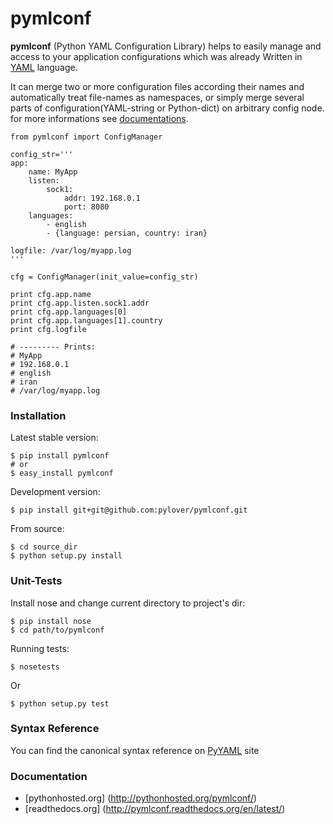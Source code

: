# pymlconf

**pymlconf** (Python YAML Configuration Library) helps to easily manage and access to your application configurations which was already Written in [YAML](http://pyyaml.org) language.

It can merge two or more configuration files according their names and automatically treat file-names as namespaces, or simply merge several parts of configuration(YAML-string or Python-dict) on arbitrary config node. for more informations see [documentations](https://github.com/pylover/pymlconf#documentation).
   
 

	from pymlconf import ConfigManager
	
	config_str='''
	app:
	    name: MyApp
	    listen:
	        sock1:
	            addr: 192.168.0.1
	            port: 8080
	    languages:
	        - english
	        - {language: persian, country: iran}
	        
	logfile: /var/log/myapp.log
	'''
	
	cfg = ConfigManager(init_value=config_str)
	
	print cfg.app.name
	print cfg.app.listen.sock1.addr
	print cfg.app.languages[0]
	print cfg.app.languages[1].country
	print cfg.logfile
	
	# --------- Prints:
	# MyApp
	# 192.168.0.1
	# english
	# iran
	# /var/log/myapp.log
	
### Installation

Latest stable version:

    $ pip install pymlconf
    # or
    $ easy_install pymlconf

Development version:

    $ pip install git+git@github.com:pylover/pymlconf.git

From source:

    $ cd source_dir
    $ python setup.py install

### Unit-Tests

Install nose and change current directory to project's dir:

	$ pip install nose 	
	$ cd path/to/pymlconf 

Running tests:

	$ nosetests
		
Or

	$ python setup.py test

### Syntax Reference

You can find the canonical syntax reference on [PyYAML](http://pyyaml.org/wiki/PyYAMLDocumentation#YAMLsyntax) site


### Documentation

 * [pythonhosted.org] (http://pythonhosted.org/pymlconf/)
 * [readthedocs.org] (http://pymlconf.readthedocs.org/en/latest/)

